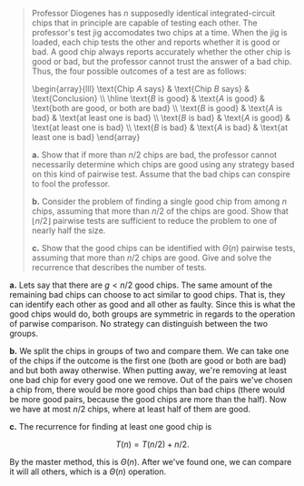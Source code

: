 
> Professor Diogenes has $n$ supposedly identical integrated-circuit chips that in principle are capable of testing each other. The professor's test jig accomodates two chips at a time. When the jig is loaded, each chip tests the other and reports whether it is good or bad. A good chip always reports accurately whether the other chip is good or bad, but the professor cannot trust the answer of a bad chip. Thus, the four possible outcomes of a test are as follows:
>
> \begin{array}{lll}
> \text{Chip $A$ says} & \text{Chip $B$ says} & \text{Conclusion} \\\\
> \hline
> \text{$B$ is good} & \text{$A$ is good} & \text{both are good, or both are bad} \\\\
> \text{$B$ is good} & \text{$A$ is bad}  & \text{at least one is bad} \\\\
> \text{$B$ is bad}  & \text{$A$ is good} & \text{at least one is bad} \\\\
> \text{$B$ is bad}  & \text{$A$ is bad}  & \text{at least one is bad}
> \end{array}
>
> **a.** Show that if more than $n / 2$ chips are bad, the professor cannot necessarily determine which chips are good using any strategy based on this kind of pairwise test. Assume that the bad chips can conspire to fool the professor.
>
> **b.** Consider the problem of finding a single good chip from among $n$ chips, assuming that more than $n / 2$ of the chips are good. Show that $\lfloor n / 2 \rfloor$ pairwise tests are sufficient to reduce the problem to one of nearly half the size.
>
> **c.** Show that the good chips can be identified with $\Theta(n)$ pairwise tests, assuming that more than $n / 2$ chips are good. Give and solve the recurrence that describes the number of tests.

**a.** Lets say that there are $g < n / 2$ good chips. The same amount of the remaining bad chips can choose to act similar to good chips. That is, they can identify each other as good and all other as faulty. Since this is what the good chips would do, both groups are symmetric in regards to the operation of parwise comparison. No strategy can distinguish between the two groups.

**b.** We split the chips in groups of two and compare them. We can take one of the chips if the outcome is the first one (both are good or both are bad) and but both away otherwise. When putting away, we're removing at least one bad chip for every good one we remove. Out of the pairs we've chosen a chip from, there would be more good chips than bad chips (there would be more good pairs, because the good chips are more than the half). Now we have at most $n / 2$ chips, where at least half of them are good.

**c.** The recurrence for finding at least one good chip is

$$T(n) = T(n / 2) + n / 2.$$

By the master method, this is $\Theta(n)$. After we've found one, we can compare it will all others, which is a $\Theta(n)$ operation.
